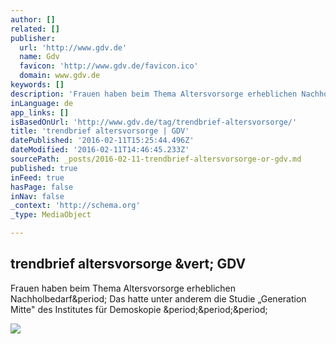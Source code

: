 ```yaml
---
author: []
related: []
publisher:
  url: 'http://www.gdv.de'
  name: Gdv
  favicon: 'http://www.gdv.de/favicon.ico'
  domain: www.gdv.de
keywords: []
description: 'Frauen haben beim Thema Altersvorsorge erheblichen Nachholbedarf. Das hatte unter anderem die Studie „Generation Mitte" des Institutes für Demoskopie ...'
inLanguage: de
app_links: []
isBasedOnUrl: 'http://www.gdv.de/tag/trendbrief-altersvorsorge/'
title: 'trendbrief altersvorsorge | GDV'
datePublished: '2016-02-11T15:25:44.496Z'
dateModified: '2016-02-11T14:46:45.233Z'
sourcePath: _posts/2016-02-11-trendbrief-altersvorsorge-or-gdv.md
published: true
inFeed: true
hasPage: false
inNav: false
_context: 'http://schema.org'
_type: MediaObject

---
```

<article style=""><h1>trendbrief altersvorsorge &amp;vert; GDV</h1><p>Frauen haben beim Thema Altersvorsorge erheblichen Nachholbedarf&amp;period; Das hatte unter anderem die Studie „Generation Mitte" des Institutes für Demoskopie &amp;period;&amp;period;&amp;period;</p><img src="http://www.gdv.de/wp-content/uploads/2013/10/GDV_trendbrief_altersvorsorge_Oktober_2013_Artikelbild_n-166x120.jpg" /></article>